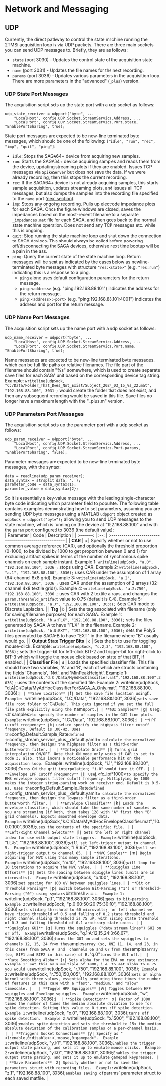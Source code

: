 # Network and Messaging #

## UDP ## 
Currently, the direct pathway to control the state machine running the 2TMSi acquisition loop is via UDP packets. There are three main sockets you can send UDP messages to. Briefly, they are as follows:   
* `state` (port 3030) - Updates the control state of the acquisition state machine. 
* `name` (port 3031) - Updates the file names for the next recording.
* `params` (port 3036) - Updates various parameters in the acquisition loop. There are more parameters in the "advanced" (`_plus`) version.  

### UDP State Port Messages ###
The acquisition script sets up the state port with a udp socket as follows:  
```
udp_state_receiver = udpport("byte", ...
    "LocalHost", config.UDP.Socket.StreamService.Address, ...
    "LocalPort", config.UDP.Socket.StreamService.Port.state, "EnablePortSharing", true);
```  
State port messages are expected to be new-line terminated byte messages, which should be one of the following: `["idle", "run", "rec", "imp", "quit", "ping"]`:  
* `idle`: Stops the SAGA64+ device from acquiring new samples. 
* `run`: Starts the SAGA64+ device acquiring samples and reads them from the device, updating streaming plots if they are enabled. Issues TCP messages via `SpikeServer` but does not save the data. If we were already recording, then this stops the current recording.  
* `rec`: If the SAGA64+ device is not already acquiring samples, this starts sample acquisition, updates streaming plots, and issues all TCP messages, but also dumps the samples into the recording file specified to the `name` port ([next section](#udp-name-port-messages)). 
* `imp`: Stops any ongoing recording. Pulls up electrode impedance plots for each SAGA. Once the figure windows are closed, saves the impedances based on the most-recent filename to a separate `_impedances.mat` file for each SAGA, and then goes back to the normal state machine operation. Does not send any TCP messages etc. while this is ongoing.  
* `quit`: Stop running the state machine loop and shut down the connection to SAGA devices. This should always be called before powering off/disconnecting the SAGA devices, otherwise next time bootup will be a pain in the ass.  
* `ping`: Query the current state of the state machine loop. Return messages will be sent as indicated by the cases below as newline-terminated byte messages with structure `"res:<state>"` (e.g. `"res:run"`) indicating this is a response to a ping.  
  + `ping` alone uses default configuration parameters for the return message.
  + `ping:<address>` (e.g. "ping:192.168.88.101") indicates the address for the return message. 
  + `ping:<address>:<port>` (e.g. "ping:192.168.88.101:4001") indicates the address and port for the return message. 

### UDP Name Port Messages ###
The acquisition script sets up the name port with a udp socket as follows:  
```
udp_name_receiver = udpport("byte", ...
    "LocalHost", config.UDP.Socket.StreamService.Address, ...
    "LocalPort", config.UDP.Socket.StreamService.Port.name, "EnablePortSharing", true);
```  
Name messages are expected to be new-line terminated byte messages, which can be full file paths or relative filenames. The file part of the filename should contain "%s" somewhere, which is used to create separate save files for each SAGA unit based on the corresponding device tag string.  Example: `writeline(udpSock, "C:/Data/Folder_That_Does_Not_Exist/Subject_2024_03_15_%s_22.mat", "192.168.88.100", 3031);` would create the folder that does not exist, and then any subsequent recording would be saved in this file. Save files no longer have a maximum length with the "_plus.m" version.

### UDP Parameters Port Messages ###
The acquisition script sets up the parameter port with a udp socket as follows:  
```
udp_param_receiver = udpport("byte", ...
    "LocalHost", config.UDP.Socket.StreamService.Address, ...
    "LocalPort", config.UDP.Socket.StreamService.Port.params, "EnablePortSharing", false);
```  
Parameter messages are expected to be new-line terminated byte messages, with the syntax:  
```
data = readline(udp_param_receiver);
data_syntax = strsplit(data, '.');
parameter_code = data_syntax{1};
parameter_value = data_syntax{2};
```
So it is essentially a key-value message with the leading single-character byte code indicating which parameter field to populate. The following table contains examples demonstrating how to set parameters, assuming you are sending UDP byte messages using a MATLAB `udpport` object created as `udpSock = udpport("byte");` allowing you to send UDP messages to the state machine, which is running on the device at "192.168.88.100" and with the `param` port configured to 3036 (the default value):    
| Parameter | Code | Description                                              |
| :-------: | :--: | :------------------------------------------------------- |
| **CAR** | `a` | Specify whether or not to use common average reference (CAR), and optionally the threshold proportion (0-1000, to be divided by 1000 to get proportion between 0 and 1) for excluding artifact spikes in terms of the number of synchronous spike channels on each sample instant.  Example 1: `writeline(udpSock, "a.0", "192.168.88.100", 3036);` stops using CAR.  Example 2: `writeline(udpSock, "a.1", "192.168.88.100", 3036);` uses CAR under the assumption of 1 array (64-channel 8x8 grid).  Example 3: `writeline(udpSock, "a.2", "192.168.88.100", 3036);` uses CAR under the assumption of 2 arrays (32-channel 4x8 textile grids).  Example 4: `writeline(udpSock, "a.2:750", "192.168.88.100", 3036);` uses CAR with 2 textile arrays, and changes the `param.threshold_artifact` value to 0.75 (default is 0.4).  Example 5: `writeline(udpSock, "a.3", "192.168.88.100", 3036);` Sets CAR mode to Discrete Laplacian. |
| **Tag** | `b` | Sets the tag associated with filename (only for saving/filename purposes) for each SAGA.  Example 1:  `writeline(udpSock, "b.A:FLX", "192.168.88.100", 3036);` sets the files generated by SAGA-A to have "FLX" in the filename.  Example 2: `writeline(udpSock, "b.B:EXT", "192.168.88.100", 3036);` sets the Poly5 files generated by SAGA-B to have "EXT" in the filename where "B" usually would go. |
| **Output State Trigger Bits** | `c` | Sets the bit to use for toggling mouse-click.  Example: `writeline(udpSock, "c.2,3", "192.168.88.100", 3036);` sets the trigger-bit for left-click BIT-2 and trigger-bit for right-click to BIT-3 which will toggle the mouse click based on state of that BIT, if enabled. |
| **Classifier File** | `d` | Loads the specified classifier file. This file should have two variables, 'A' and 'B', each of which are structs containing the fields 'Channels', 'Net', and 'MinPeakHeight'.  Example 1: `writeline(udpSock,"d.C:/Data/MyAdHocClassifier.mat","192.168.88.100",3036);` uses the contents of the specified file.  Example 2: writeline(udpSock, "d.A|C:/Data/MyAdHocClassifierForSAGA_A_Only.mat", "192.168.88.100, 3036);` |
| **Save Location** | `f` | Set the save file location using `f.<folder>`.  Example: `writeline(udpSock, "f.C:/Data", "192.168.88.100", 3036);` sets save file root folder to `"C:/Data"`. This gets ignored if you set the full file path explicitly using the `name` port.|
| **GUI Samples** | `g` | Use `g.<# samples>` to specify the number of samples in the GUI line plots.  Example: `writeline(udpSock, "f.C:/Data", "192.168.88.100", 3036);` |
| **HPF Cutoff Frequency** | `h` | Use `h.<fc>` to specify the highpass filter cutoff frequency. Default is 100-Hz. Uses the `config.Default.Sample_Rate` defined in `config_stream_service_plus__default.yaml` to calculate the normalized frequency, then designs the highpass filter as a third-order butterworth filter. | 
| **Interpolate Grid** | `i` | Turns grid interpolation ON/OFF. Note that ON mode only works if CAR is set to mode 3; also, this incurs a noticeable performance hit on the acquisition loop.  `Example: writeline(udpSock, "i.1", "192.168.88.100", 3036);` Turns ON the grid interpolation; "i.0" would turn it OFF. |
| **Envelope LPF Cutoff Frequency** | `j` | Use `j.<fc_lpf*1000>` to specify the RMS envelope lowpass filter cutoff frequency. Multiplying by 1000 makes the integer string-parsing work on receiver end. Default is 0.5-Hz. Uses the `config.Default.Sample_Rate` defined in `config_stream_service_plus__default.yaml` to calculate the normalized frequency, then designs the lowpass filter as a third-order butterworth filter. | 
| **Envelope Classifier** | `k` | Loads the envelope classifier, which should take the same number of samples as you are streaming (if both, then takes 128 with "A" first then "B" grid channels). Expects smoothed envelope data.  Example: `writeline(udpSock,"k.C:/Data/MyAdHocEnvelopeClassifier.mat","10.0.0.100",3036);` uses the contents of the specified file. |
| **Left/Right Channel Selector** | `l` | Sets the left or right channel index for use with output state triggers.  Example: `writeline(udpSock, "l.L:5", "192.168.88.100", 3036);` will set left-trigger output to channel 5.  Example: `writeline(udpSock, "l.R:65", "192.168.88.100", 3036);` will set right-trigger output to channel 65. |
| **MVC Samples** | `m` | Begin acquiring for MVC using this many sample iterations.  Example: `writeline(udpSock, "m.10", "192.168.88.100", 3036);` will loop for 10 iterations to acquire the MVC value. | 
| **Squiggles Line Offsets** | `o` | Sets the spacing between squiggle lines (units are in microvolts).  Example: `writeline(udpSock, "o.100", "192.168.88.100", 3036);` set spacing for 100 uV between squiggles lines.|
| **Bit or Threshold Parsing** | `p` | Switch between Bit-Parsing ("1") or Threshold-Parsing ("0") using syntax `<bit/thresh>:<left-sliding-thresh>:<left-rising-thresh>:<left-falling-thresh>:<right-sliding-thresh>:<right-rising-thresh>:<right-falling-thresh>`.  Example 1: `writeline(udpSock, "p.1", "192.168.88.100", 3036);` goes to bit-parsing.  Example 2: `writeline(udpSock, "p.0:60:50:20:75:30:10", "192.168.88.100", 3036);` sets sliding threshold to 60 microvolts; for left channel we have rising threshold of 0.5 and falling of 0.2 state threshold and right channel sliding threshold is 75 uV, with rising state threshold of 0.3 and falling threshold of 0.1 arbitrary state units. |
| **Squiggles GUI** | `q` | Turns the squiggles ("data stream lines") GUI on or off.  Example `writeline(udpSock, "q.1:A:12,15,24:B:66,67", "192.168.88.100", 3036);` turns the GUI on and sets the squiggles to channels 12, 15, 24 from the `samples` array (so, UNI 11, 14, and 23, in this case) from SAGA A, and  channels 66 and 67 from the `samples` array (so, BIP1 and BIP2 in this case) of B. `"q.0"` turns the GUI off.| 
| **Rate Smoothing Alpha** | `r` | Sets alpha for the EMA on rate estimator.  Example 1: Set this as a multiple of 1000; i.e. to set alpha to 0.75 you would use `writeline(udpSock, "r.750", "192.168.88.100", 3036);`  Example 2: `writeline(udpSock, "r.750,150,005", "192.168.88.100", 3036);` sets an alpha kernel with three values, essentially producing three times the number of features in this case with a "fast", "medium," and "slow" timescale. |  
| **Toggle HPF Squiggles** | `w` | Toggles between HPF squiggles and Envelope squiggles.  Example: `writeline(udpSock, "w", "192.168.88.100", 3036);` | 
| **Spike Detection** | `x` | Factor of 1000 times the number of times the median absolute deviation to use for spike detection. Setting this value to 0 turns off spike detection.  Example 1: `writeline(udpSock, "x.0", "192.168.88.100", 3036);` turns off spike detection.  Example 2: `writeline(udpSock, "x.1500", "192.168.88.100", 3036);` enables spike detection and sets the threshold to 15x the median absolute deviation of the calibration samples on a per-channel basis. | 
| **Triggers Socket Connections** | `y` | Specify as "<1:enable,0:disable>:<1:mouse,0:gamepad>".  Example 1: `writeline(udpSock, "y.1:1", "192.168.88.100", 3036);` Enables the trigger output state parsing, and sets it up to emulate mouse clicks.  Example 2: `writeline(udpSock, "y.1:0", "192.168.88.100", 3036);` Enables the trigger output state parsing, and sets it up to emulate gamepad keypresses. |
| **Save Parameters** | `z` | Specify whether or not to save the parameters struct with recording files.  Example: `writeline(udpSock, "z.1", "192.168.88.100", 3036);` enables saving of `params` parameter struct to each saved matfile. | 
